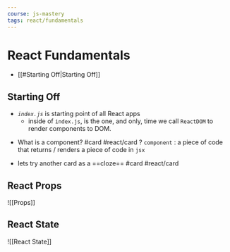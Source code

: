 ```yaml
---
course: js-mastery
tags: react/fundamentals
---
```


# React Fundamentals

- [[#Starting Off|Starting Off]]



## Starting Off

- *`index.js`* is starting point of all React apps
	- inside of `index.js`, is the one, and only, time we call `ReactDOM` to render components to DOM.

* What is a component?  #card #react/card
?
`component` : a piece of code that returns / renders a piece of code in `jsx` 
<!--SR:!2022-08-15,1,150-->


- lets try another card as a ==cloze==  #card #react/card 
<!--SR:!2022-09-16,34,288-->


## React Props

![[Props]]


## React State

![[React State]]
